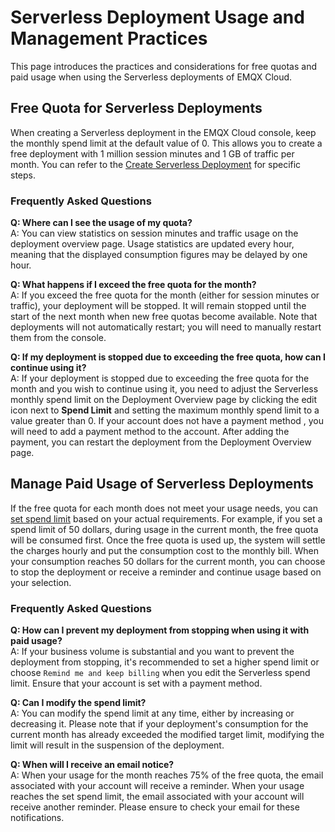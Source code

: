 # Serverless Deployment Usage and Management Practices

This page introduces the practices and considerations for free quotas and paid usage when using the Serverless deployments of EMQX Cloud.

## Free Quota for Serverless Deployments

When creating a Serverless deployment in the EMQX Cloud console, keep the monthly spend limit at the default value of 0. This allows you to create a free deployment with 1 million session minutes and 1 GB of traffic per month. You can refer to the [Create Serverless Deployment](../create/serverless.md) for specific steps.

### Frequently Asked Questions

**Q: Where can I see the usage of my quota?** <br> A: You can view statistics on session minutes and traffic usage on the deployment overview page. Usage statistics are updated every hour, meaning that the displayed consumption figures may be delayed by one hour.

**Q: What happens if I exceed the free quota for the month?** <br> A: If you exceed the free quota for the month (either for session minutes or traffic), your deployment will be stopped. It will remain stopped until the start of the next month when new free quotas become available. Note that deployments will not automatically restart; you will need to manually restart them from the console.

**Q: If my deployment is stopped due to exceeding the free quota, how can I continue using it?** <br> A: If your deployment is stopped due to exceeding the free quota for the month and you wish to continue using it, you need to adjust the Serverless monthly spend limit on the Deployment Overview page by clicking the edit icon next to **Spend Limit** and setting the maximum monthly spend limit to a value greater than 0. If your account does not have a payment method , you will need to add a payment method to the account. After adding the payment, you can restart the deployment from the Deployment Overview page.

## Manage Paid Usage of Serverless Deployments

If the free quota for each month does not meet your usage needs, you can [set spend limit](../deployments/spend_limit.md) based on your actual requirements. For example, if you set a spend limit of 50 dollars, during usage in the current month, the free quota will be consumed first. Once the free quota is used up, the system will settle the charges hourly and put the consumption cost to the monthly bill. When your consumption reaches 50 dollars for the current month, you can choose to stop the deployment or receive a reminder and continue usage based on your selection.

### Frequently Asked Questions

**Q: How can I prevent my deployment from stopping when using it with paid usage?** <br> A: If your business volume is substantial and you want to prevent the deployment from stopping, it's recommended to set a higher spend limit or choose `Remind me and keep billing` when you edit the Serverless spend limit. Ensure that your account is set with a payment method.

**Q: Can I modify the spend limit?** <br> A: You can modify the spend limit at any time, either by increasing or decreasing it. Please note that if your deployment's consumption for the current month has already exceeded the modified target limit, modifying the limit will result in the suspension of the deployment.

**Q: When will I receive an email notice?** <br> A: When your usage for the month reaches 75% of the free quota, the email associated with your account will receive a reminder. When your usage reaches the set spend limit, the email associated with your account will receive another reminder. Please ensure to check your email for these notifications.
